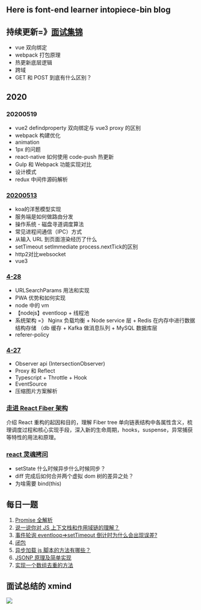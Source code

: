 ## Here is font-end learner intopiece-bin blog


## 持续更新=》[面试集锦](https://github.com/into-piece/Step-By-Step/blob/master/interview/index.md)
- vue 双向绑定
- webpack 打包原理
- 热更新底层逻辑
- 跨域
- GET 和 POST 到底有什么区别？

## 2020

### 20200519
- vue2 defindproperty 双向绑定与 vue3 proxy 的区别
- webpack 构建优化
- animation
- 1px 的问题
- react-native 如何使用 code-push 热更新
- Gulp 和 Webpack 功能实现对比
- 设计模式
- redux 中间件源码解析

### [20200513](https://github.com/into-piece/Step-By-Step/issues/26)
- koa的洋葱模型实现
- 服务端是如何做路由分发
- 操作系统 - 磁盘寻道调度算法
- 常见进程间通信（IPC）方式
- 从输入 URL 到页面渲染经历了什么
- setTimeout setImmediate process.nextTick的区别
- http2对比websocket
- vue3

### [4-28](https://github.com/into-piece/Step-By-Step/issues/22)

- URLSearchParams 用法和实现
- PWA 优势和如何实现
- node 中的 vm
- 【nodejs】eventloop + 线程池
- 系统架构 =》 Nginx 负载均衡 + Node service 层 + Redis 在内存中进行数据结构存储 （db 缓存 + Kafka 做消息队列 + MySQL 数据库层
- referer-policy

### [4-27](https://github.com/into-piece/Step-By-Step/issues/21)

- Observer api (IntersectionObserver)
- Proxy 和 Reflect
- Typescript + Throttle + Hook
- EventSource
- 压缩图片方案解析

### [走进 React Fiber 架构](https://github.com/into-piece/Step-By-Step/issues/23)

介绍 React 重构的起因和目的，理解 Fiber tree 单向链表结构中各属性含义，梳理调度过程和核心实现手段，深入新的生命周期，hooks，suspense，异常捕获等特性的用法和原理。

### [react 灵魂拷问](https://github.com/into-piece/Step-By-Step/issues/15)

- setState 什么时候异步什么时候同步？
- diff 完成后如何合并两个虚拟 dom 树的差异之处？
- 为啥需要 bind(this)

## 每日一题

1. [Promise 全解析](https://github.com/into-piece/Step-By-Step/issues/1)
2. [说一说你对 JS 上下文栈和作用域链的理解？](https://github.com/into-piece/Step-By-Step/issues/2)
3. [事件轮询 eventloop=>setTimeout 倒计时为什么会出现误差?](https://github.com/into-piece/Step-By-Step/issues/3)
4. [闭包](https://github.com/into-piece/Step-By-Step/issues/4)
5. [异步加载 js 脚本的方法有哪些？](https://github.com/into-piece/Step-By-Step/issues/5)
6. [JSONP 原理及简单实现](https://github.com/into-piece/Step-By-Step/issues/6)
7. [实现一个数组去重的方法](https://github.com/into-piece/Step-By-Step/issues/7)

## 面试总结的 xmind

![](https://ftp.bmp.ovh/imgs/2020/04/2b66a9ddfa060b90.png)
